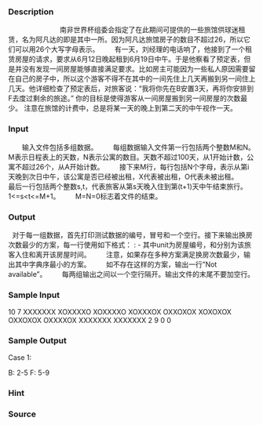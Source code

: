 
### Description
　      　     　   
 
南非世界杯组委会指定了在此期间可提供的一些旅馆供球迷租赁，名为阿凡达的即是其中一所。因为阿凡达旅馆房子的数目不超过26，所以它们可以用26个大写字母表示。
       有一天，刘经理的电话响了，他接到了一个租赁房屋的请求，要求从6月12日晚起租到6月19日中午。于是他察看了预定表，但是并没有发现一间房屋能够直接满足要求。比如房主可能因为一些私人原因需要留在自己的房子中，所以这个游客不得不在其中的一间先住上几天再搬到另一间住上几天。他详细检查了预定表后，对旅客说：“我将你先在B安置3天，再将你安排到F去度过剩余的旅途。”
你的目标是使得游客从一间房屋搬到另一间房屋的次数最少。
注意在旅馆的计费中，总是将某一天的晚上到第二天的中午视作一天。　　　

### Input
　　输入文件包括多组数据。
       每组数据输入文件第一行包括两个整数M和N。M表示日程表上的天数，N表示公寓的数目。天数不超过100天，从1开始计数，公寓不超过26个，从A开始计数。
       接下来M行，每行包括N个字母，表示从第i天晚到次日中午，该公寓是否已经被出租，X代表被出租，O代表未被出租。
       最后一行包括两个整数s,t，代表旅客从第s天晚入住到第(t+1)天中午结束旅行。1<=s<t<=M+1。
       M=N=0标志着文件的结束。
### Output
 
对于每一组数据，首先打印测试数据的编号，冒号和一个空行。接下来输出换房次数最少的方案，每一行使用如下格式：
<unit>: <start date>-<end date>
其中unit为房屋编号，<start data>和<end data>分别为该旅客入住和离开该房屋时间。
       注意，如果存在多种方案满足换房次数最少，输出其中字典序最小的方案。
       如不存在这样的方案，输出一行”Not available”。
       每两组输出之间以一个空行隔开。输出文件的末尾不要加空行。
### Sample Input
10 7
XXXXXXX
XOXXXXO
XOXXXXO
XOXXXOX
OXXOXOX
XOXOXOX
OXXOXOX
OXXXXOX
XXXXXXX
XXXXXXX
2 9
0 0

### Sample Output
Case 1:

B: 2-5
F: 5-9

### Hint

### Source
